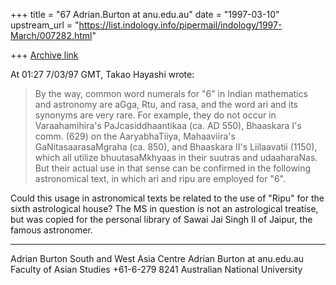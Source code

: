 +++
title = "67 Adrian.Burton at anu.edu.au"
date = "1997-03-10"
upstream_url = "https://list.indology.info/pipermail/indology/1997-March/007282.html"

+++
[Archive link](https://list.indology.info/pipermail/indology/1997-March/007282.html)

At 01:27 7/03/97 GMT, Takao Hayashi wrote:

>By the way, common word numerals for "6" in Indian mathematics and
>astronomy are aGga, Rtu, and rasa, and the word ari and its synonyms are
>very rare.  For example, they do not occur in Varaahamihira's
>PaJcasiddhaantikaa (ca. AD 550), Bhaaskara I's comm. (629) on the
>AaryabhaTiiya, Mahaaviira's GaNitasaarasaMgraha (ca. 850), and Bhaaskara
>II's Liilaavatii (1150), which all utilize bhuutasaMkhyaas in their suutras
>and udaaharaNas.  But their actual use in that sense can be confirmed in
>the following astronomical text, in which ari and ripu are employed for
>"6".

Could this usage in astronomical texts be related to the use of "Ripu" for
the sixth astrological house?  The MS in question is not an astrological
treatise, but was copied for the personal library of Sawai Jai Singh II of
Jaipur, the famous astronomer.




_______________________________________________________________
Adrian Burton                      South and West Asia Centre
Adrian Burton at anu.edu.au   Faculty of Asian Studies
+61-6-279 8241                   Australian National University





